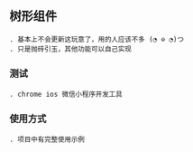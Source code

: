 ## 树形组件

	. 基本上不会更新这玩意了，用的人应该不多 (◔ ⊖ ◔)つ
	. 只是抛砖引玉，其他功能可以自己实现
	
### 测试
	
	. chrome ios 微信小程序开发工具
	
### 使用方式

	. 项目中有完整使用示例



